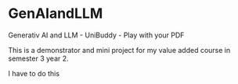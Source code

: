 # GenAIandLLM
Generativ AI and LLM - UniBuddy - Play with your PDF

This is a demonstrator and mini project for my value added course in semester 3 year 2.

I have to do this
